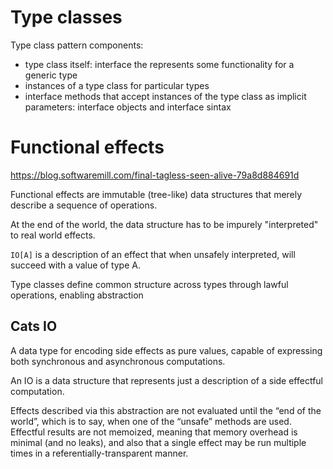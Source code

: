 # Type classes

Type class pattern components:

- type class itself: interface the represents some functionality for a generic type
- instances of a type class for particular types
- interface methods that accept instances of the type class as implicit parameters: interface objects and interface sintax


# Functional effects

https://blog.softwaremill.com/final-tagless-seen-alive-79a8d884691d

Functional effects are immutable (tree-like) data structures that merely describe
a sequence of operations.

At the end of the world, the data structure has to be impurely "interpreted"
to real world effects.

`IO[A]` is a description of an effect that when unsafely interpreted, will
succeed with a value of type A.

Type classes define common structure across types through lawful operations,
enabling abstraction

## Cats IO

A data type for encoding side effects as pure values, capable of expressing both synchronous
and asynchronous computations.

An IO is a data structure that represents just a description of a side effectful computation.

Effects described via this abstraction are not evaluated until the “end of the world”, which is
to say, when one of the “unsafe” methods are used.
Effectful results are not memoized, meaning that memory overhead is minimal (and no leaks),
and also that a single effect may be run multiple times in a referentially-transparent manner.




